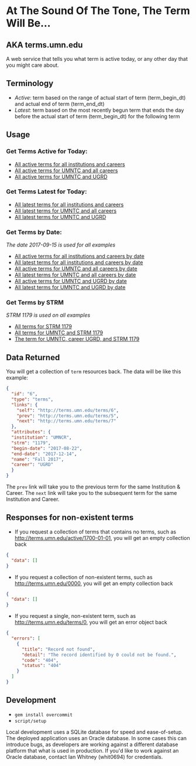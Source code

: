 # At The Sound Of The Tone, The Term Will Be...
## AKA terms.umn.edu

A web service that tells you what term is active today, or any other day that you might care about.

## Terminology

- _Active_: term based on the range of actual start of term (term_begin_dt) and actual end of term (term_end_dt)
- _Latest_: term based on the most recently begun term that ends the day before the actual start of term (term_begin_dt) for the following term

## Usage

### Get Terms Active for Today:
* [All active terms for all institutions and careers](http://terms.umn.edu/active/today)
* [All active terms for UMNTC and all careers](http://terms.umn.edu/umntc/active/today)
* [All active terms for UMNTC and UGRD](http://terms.umn.edu/umntc/ugrd/active/today)

### Get Terms Latest for Today:
* [All latest terms for all institutions and careers](http://terms.umn.edu/latest/today)
* [All latest terms for UMNTC and all careers](http://terms.umn.edu/umntc/latest/today)
* [All latest terms for UMNTC and UGRD](http://terms.umn.edu/umntc/ugrd/latest/today)

### Get Terms by Date: 
_The date 2017-09-15 is used for all examples_
* [All active terms for all institutions and careers by date](http://terms.umn.edu/active/2017-09-15)
* [All latest terms for all institutions and careers by date](http://terms.umn.edu/latest/2017-09-15)
* [All active terms for UMNTC and all careers by date](http://terms.umn.edu/umntc/active/2017-09-15)
* [All latest terms for UMNTC and all careers by date](http://terms.umn.edu/umntc/latest/2017-09-15)
* [All active terms for UMNTC and UGRD by date](http://terms.umn.edu/umntc/ugrd/active/2017-09-15)
* [All latest terms for UMNTC and UGRD by date](http://terms.umn.edu/umntc/ugrd/latest/2017-09-15)


### Get Terms by STRM
_STRM 1179 is used on all examples_
* [All terms for STRM 1179](http://terms.umn.edu/1179)
* [All terms for UMNTC and STRM 1179](http://terms.umn.edu/umntc/1179)
* [The term for UMNTC, career UGRD, and STRM 1179](http://terms.umn.edu/umntc/ugrd/1179)
## Data Returned

You will get a collection of `term` resources back. The data will be like this example:

```json
{
  "id": "6",
  "type": "terms",
  "links": {
    "self": "http://terms.umn.edu/terms/6",
    "prev": "http://terms.umn.edu/terms/5",
    "next": "http://terms.umn.edu/terms/7"
  },
  "attributes": {
  "institution": "UMNCR",
  "strm": "1179",
  "begin-date": "2017-08-22",
  "end-date": "2017-12-14",
  "name": "Fall 2017",
  "career": "UGRD"
  }
}
```

The `prev` link will take you to the previous term for the same Institution & Career. The `next` link will take you to the subsequent term for the same Institution and Career.

## Responses for non-existent terms

- If you request a collection of terms that contains no terms, such as http://terms.umn.edu/active/1700-01-01, you will get an empty collection back

```json
{
  "data": []
}
```

- If you request a collection of non-existent terms, such as http://terms.umn.edu/0000, you will get an empty collection back

```json
{
  "data": []
}
```

- If you request a single, non-existent term, such as http://terms.umn.edu/terms/0, you will get an error object back

```json
{
  "errors": [
    {
      "title": "Record not found",
      "detail": "The record identified by 0 could not be found.",
      "code": "404",
      "status": "404"
    }
  ]
}
```

## Development
- `gem install overcommit`
- `script/setup` 

Local development uses a SQLite database for speed and ease-of-setup. The deployed application uses an Oracle database. In some cases this can introduce bugs, as developers are working against a different database platform that what is used in production. If you'd like to work against an Oracle database, contact Ian Whitney (whit0694) for credentials.

